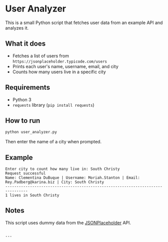 # User Analyzer

This is a small Python script that fetches user data from an example API and analyzes it.

## What it does

- Fetches a list of users from `https://jsonplaceholder.typicode.com/users`
- Prints each user's name, username, email, and city
- Counts how many users live in a specific city

## Requirements

- Python 3
- `requests` library (`pip install requests`)

## How to run

```bash
python user_analyzer.py
````

Then enter the name of a city when prompted.

## Example

```
Enter city to count how many live in: South Christy
Request successful
Name: Clementina DuBuque | Username: Moriah.Stanton | Email: Rey.Padberg@karina.biz | City: South Christy
--------------------------------------------------------------------------------
1 lives in South Christy
```

## Notes

This script uses dummy data from the [JSONPlaceholder](https://jsonplaceholder.typicode.com) API.

```

---


